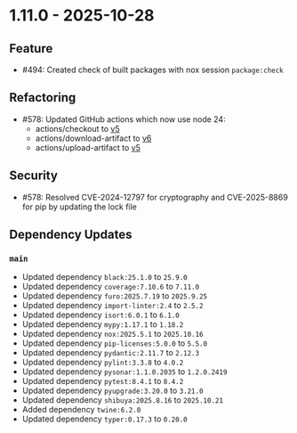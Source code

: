 # 1.11.0 - 2025-10-28
## Feature

* #494: Created check of built packages with nox session `package:check`

## Refactoring

* #578: Updated GitHub actions which now use node 24:
   * actions/checkout to [v5](https://github.com/actions/checkout/releases/tag/v5.0.0)
   * actions/download-artifact to [v6](https://github.com/actions/download-artifact/releases/tag/v6.0.0)
   * actions/upload-artifact to [v5](https://github.com/actions/upload-artifact/releases/tag/v5.0.0)

## Security

* #578: Resolved CVE-2024-12797 for cryptography and CVE-2025-8869 for pip by updating the lock file

## Dependency Updates

### `main`
* Updated dependency `black:25.1.0` to `25.9.0`
* Updated dependency `coverage:7.10.6` to `7.11.0`
* Updated dependency `furo:2025.7.19` to `2025.9.25`
* Updated dependency `import-linter:2.4` to `2.5.2`
* Updated dependency `isort:6.0.1` to `6.1.0`
* Updated dependency `mypy:1.17.1` to `1.18.2`
* Updated dependency `nox:2025.5.1` to `2025.10.16`
* Updated dependency `pip-licenses:5.0.0` to `5.5.0`
* Updated dependency `pydantic:2.11.7` to `2.12.3`
* Updated dependency `pylint:3.3.8` to `4.0.2`
* Updated dependency `pysonar:1.1.0.2035` to `1.2.0.2419`
* Updated dependency `pytest:8.4.1` to `8.4.2`
* Updated dependency `pyupgrade:3.20.0` to `3.21.0`
* Updated dependency `shibuya:2025.8.16` to `2025.10.21`
* Added dependency `twine:6.2.0`
* Updated dependency `typer:0.17.3` to `0.20.0`
